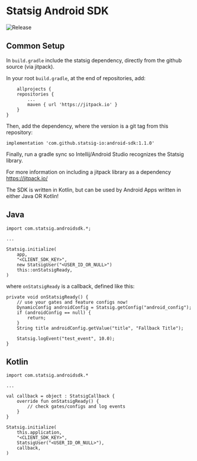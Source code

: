 # Statsig Android SDK

![Release](https://jitpack.io/v/statsig-io/android-sdk.svg)

## Common Setup

In `build.gradle` include the statsig dependency, directly from the github source (via jitpack).

In your root `build.gradle`, at the end of repositories, add:

        allprojects {
		repositories {
			...
			maven { url 'https://jitpack.io' }
		}
	}

Then, add the dependency, where the version is a git tag from this repository:

`implementation 'com.github.statsig-io:android-sdk:1.1.0'`

Finally, run a gradle sync so Intellij/Android Studio recognizes the Statsig library.

For more information on including a jitpack library as a dependency https://jitpack.io/

The SDK is written in Kotlin, but can be used by Android Apps written in either Java OR Kotlin!
## Java

    import com.statsig.androidsdk.*;

    ...

    Statsig.initialize(  
        app,  
        "<CLIENT_SDK_KEY>",
        new StatsigUser("<USER_ID_OR_NULL>")
        this::onStatsigReady,
    )

where `onStatsigReady` is a callback, defined like this:

	private void onStatsigReady() {
	    // use your gates and feature configs now!
	    DynamicConfig androidConfig = Statsig.getConfig("android_config");
	    if (androidConfig == null) {  
		    return;  
		}
		String title androidConfig.getValue("title", "Fallback Title");
		
		Statsig.logEvent("test_event", 10.0);
    }
    
## Kotlin

    import com.statsig.androidsdk.*

    ...

    val callback = object : StatsigCallback {
        override fun onStatsigReady() {
            // check gates/configs and log events
        }
    }

	Statsig.initialize(  
	    this.application,  
	    "<CLIENT_SDK_KEY>",  
	    StatsigUser("<USER_ID_OR_NULL>"),  
	    callback,
	)
